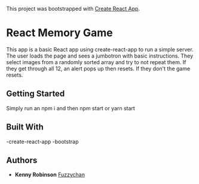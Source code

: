 This project was bootstrapped with [Create React App](https://github.com/facebookincubator/create-react-app).

# React Memory Game

This app is a basic React app using create-react-app to run a simple server. The user loads the page and sees a jumbotron with basic instructions. They select images from a randomly sorted array and try to not repeat them. If they get through all 12, an alert pops up then resets. If they don't the game resets.
## Getting Started

Simply run an npm i and then npm start or yarn start



## Built With

-create-react-app
-bootstrap

## Authors

* **Kenny Robinson**  [Fuzzychan](https://github.com/fuzzy-chan)
